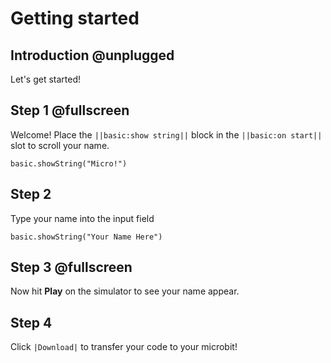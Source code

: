 # Getting started

## Introduction @unplugged

Let's get started!

## Step 1 @fullscreen

Welcome! Place the ``||basic:show string||`` block in the ``||basic:on start||`` slot to scroll your name.

```blocks
basic.showString("Micro!")
```
## Step 2

Type your name into the input field

```blocks
basic.showString("Your Name Here")
```
## Step 3 @fullscreen

Now hit **Play** on the simulator to see your name appear.

## Step 4

Click ``|Download|`` to transfer your code to your microbit!